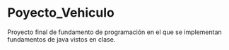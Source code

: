 # Poyecto_Vehiculo
Proyecto final de fundamento de programación en el que se implementan fundamentos de java vistos en clase.
